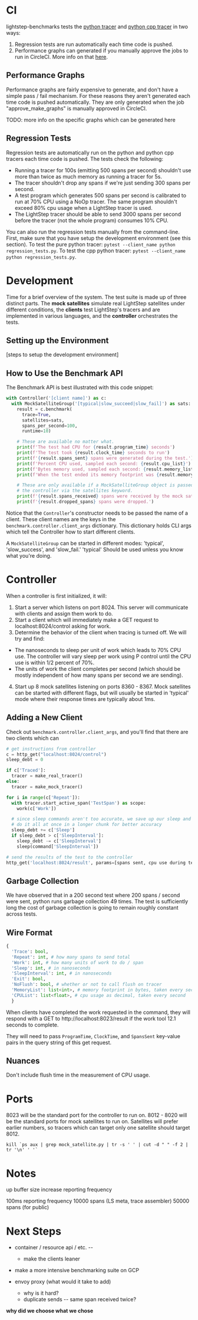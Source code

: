 # CI

lightstep-benchmarks tests the [python tracer](https://github.com/lightstep/lightstep-tracer-python) and [python cpp tracer](https://github.com/lightstep/lightstep-tracer-cpp) in two ways:

1. Regression tests are run automatically each time code is pushed.
2. Performance graphs can generated if you manually approve the jobs to run in CircleCI. More info on that [here](https://circleci.com/docs/2.0/workflows/#holding-a-workflow-for-a-manual-approval).

## Performance Graphs

Performance graphs are fairly expensive to generate, and don't have a simple pass / fail mechanism. For these reasons they aren't generated each time code is pushed automatically. They are only generated when the job "approve_make_graphs" is manually approved in CircleCI.

TODO: more info on the specific graphs which can be generated here

## Regression Tests

Regression tests are automatically run on the python and python cpp tracers each time code is pushed. The tests check the following:

- Running a tracer for 100s (emitting 500 spans per second) shouldn't use more than twice as much memory as running a tracer for 5s.
- The tracer shouldn't drop any spans if we're just sending 300 spans per second.
- A test program which generates 500 spans per second is calibrated to run at 70% CPU using a NoOp tracer. The same program shouldn't exceed 80% cpu usage when a LightStep tracer is used.
- The LightStep tracer should be able to send 3000 spans per second before the tracer (not the whole program) consumes 10% CPU.

You can also run the regression tests manually from the command-line. First, make sure that you have setup the development environment (see this section). To test the pure python tracer: `pytest --client_name python regression_tests.py`. To test the cpp python tracer: `pytest --client_name python regression_tests.py`.

# Development

Time for a brief overview of the system. The test suite is made up of three distinct parts. The **mock satellites** simulate real LightStep satellites under different conditions, the **clients** test LightStep's tracers and are implemented in various languages, and the **controller** orchestrates the tests.

## Setting up the Environment

[steps to setup the development environment]

## How to Use the Benchmark API

The Benchmark API is best illustrated with this code snippet:

```python
with Controller('[client name]') as c:
  with MockSatelliteGroup('[typical|slow_succeed|slow_fail]') as sats:
    result = c.benchmark(
      trace=True,
      satellites=sats,
      spans_per_second=100,
      runtime=10)

    # These are available no matter what.
    print(f'The test had CPU for {result.program_time} seconds')
    print(f'The test took {result.clock_time} seconds to run')
    print(f'{result.spans_sent} spans were generated during the test.')
    print(f'Percent CPU used, sampled each second: {result.cpu_list}')
    print(f'Bytes memory used, sampled each second: {result.memory_list}')
    print(f'When the test ended its memory footprint was {result.memory} bytes')

    # These are only available if a MockSatelliteGroup object is passed to
    # the controller via the satellites keyword.
    print(f'{result.spans_received} spans were received by the mock satellites.')
    print(f'{result.dropped_spans} spans were dropped.')
```

Notice that the `Controller`'s constructor needs to be passed the name of a client. These client names are the keys in the `benchmark.controller.client_args` dictionary. This dictionary holds CLI args which tell the Controller how to start different clients.

A `MockSatelliteGroup` can be started in different modes: 'typical', 'slow_success', and 'slow_fail.' 'typical' Should be used unless you know what you're doing.

# Controller

When a controller is first initialized, it will:

1.  Start a server which listens on port 8024. This server will communicate with clients and assign them work to do.
2.  Start a client which will immediately make a GET request to localhost:8024/control asking for work.
3.  Determine the behavior of the client when tracing is turned off. We will try and find:

- The nanoseconds to sleep per unit of work which leads to 70% CPU use. The controller will vary sleep per work using P control until the CPU use is within 1/2 percent of 70%.
- The units of work the client completes per second (which should be mostly independent of how many spans per second we are sending).

4.  Start up 8 mock satellites listening on ports 8360 - 8367. Mock satellites can be started with different flags, but will usually be started in 'typical' mode where their response times are typically about 1ms.

## Adding a New Client

Check out `benchmark.controller.client_args`, and you'll find that there are two clients which can

```python
# get instructions from controller
c = http_get("localhost:8024/control")
sleep_debt = 0

if c['Traced']:
  tracer = make_real_tracer()
else:
  tracer = make_mock_tracer()

for i in range(c['Repeat']):
  with tracer.start_active_span('TestSpan') as scope:
    work(c['Work'])

  # since sleep commands aren't too accurate, we save up our sleep and
  # do it all at once in a longer chunk for better accuracy
  sleep_debt += c['Sleep']
  if sleep_debt > c['SleepInterval']:
    sleep_debt -= c['SleepInterval']
    sleep(command['SleepInterval'])

# send the results of the test to the controller
http_get('localhost:8024/result', params=[spans sent, cpu use during test, test time, etc...])
```

## Garbage Collection

We have observed that in a 200 second test where 200 spans / second were sent, python runs garbage collection 49 times. The test is sufficiently long the cost of garbage collection is going to remain roughly constant across tests.

## Wire Format

```python
{
  'Trace': bool,
  'Repeat': int, # how many spans to send total
  'Work': int, # how many units of work to do / span
  'Sleep': int, # in nanoseconds
  'SleepInterval': int, # in nanoseconds
  'Exit': bool,
  'NoFlush': bool, # whether or not to call flush on tracer
  'MemoryList': list<int>, # memory footprint in bytes, taken every second
  'CPUList': list<float>, # cpu usage as decimal, taken every second
  }
```

When clients have completed the work requested in the command, they will respond with a GET to http://localhost:8023/result if the work tool 12.1 seconds to complete.

They will need to pass `ProgramTime`, `ClockTime`, and `SpansSent` key-value pairs in the query string of this get request.

## Nuances

Don't include flush time in the measurement of CPU usage.

# Ports

8023 will be the standard port for the controller to run on.
8012 - 8020 will be the standard ports for mock satellites to run on. Satellites will prefer earlier numbers, so tracers which can target only one satellite should target 8012.

```
kill `ps aux | grep mock_satellite.py | tr -s ' ' | cut -d " " -f 2 | tr '\n' ' '`
```

# Notes

up buffer size
increase reporting frequency

100ms reporting frequency
10000 spans (LS meta, trace assembler)
50000 spans (for public)

# Next Steps

- container / resource api / etc. --
  - make the clients leaner
- make a more intensive benchmarking suite on GCP

- envoy proxy (what would it take to add)
  - why is it hard?
  - duplicate sends -- same span received twice?

**why did we choose what we chose**
